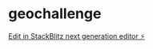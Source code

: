 # geochallenge

[Edit in StackBlitz next generation editor ⚡️](https://stackblitz.com/~/github.com/Tichow/geochallenge)